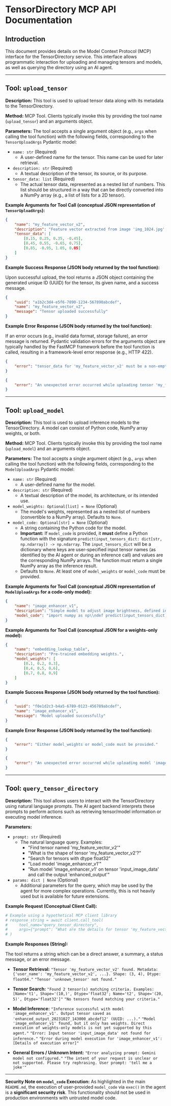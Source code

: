 # TensorDirectory MCP API Documentation

## Introduction

This document provides details on the Model Context Protocol (MCP) interface for the TensorDirectory service. This interface allows programmatic interaction for uploading and managing tensors and models, as well as querying the directory using an AI agent.

---

## Tool: `upload_tensor`

**Description:**
This tool is used to upload tensor data along with its metadata to the TensorDirectory.

**Method:**
MCP Tool. Clients typically invoke this by providing the tool name (`upload_tensor`) and an arguments object.

**Parameters:**
The tool accepts a single argument object (e.g., `args` when calling the tool function) with the following fields, corresponding to the `TensorUploadArgs` Pydantic model:

*   `name: str` (Required)
    *   A user-defined name for the tensor. This name can be used for later retrieval.
*   `description: str` (Required)
    *   A textual description of the tensor, its source, or its purpose.
*   `tensor_data: list` (Required)
    *   The actual tensor data, represented as a nested list of numbers. This list should be structured in a way that can be directly converted into a NumPy array (e.g., a list of lists for a 2D tensor).

**Example Arguments for Tool Call (conceptual JSON representation of `TensorUploadArgs`):**

```json
{
    "name": "my_feature_vector_v2",
    "description": "Feature vector extracted from image 'img_1024.jpg' using ResNet50",
    "tensor_data": [
        [0.15, 0.25, 0.35, -0.45],
        [0.45, 0.55, -0.65, 0.75],
        [0.85, -0.95, 1.05, 0.05]
    ]
}
```

**Example Success Response (JSON body returned by the tool function):**

Upon successful upload, the tool returns a JSON object containing the generated unique ID (UUID) for the tensor, its given name, and a success message.

```json
{
    "uuid": "a1b2c3d4-e5f6-7890-1234-567890abcdef",
    "name": "my_feature_vector_v2",
    "message": "Tensor uploaded successfully"
}
```

**Example Error Response (JSON body returned by the tool function):**

If an error occurs (e.g., invalid data format, storage failure), an error message is returned. Pydantic validation errors for the arguments object are typically handled by the FastMCP framework before the tool function is called, resulting in a framework-level error response (e.g., HTTP 422).

```json
{
    "error": "tensor_data for 'my_feature_vector_v2' must be a non-empty list."
}
```
```json
{
    "error": "An unexpected error occurred while uploading tensor 'my_feature_vector_v2': [Details of storage error]"
}
```

---

## Tool: `upload_model`

**Description:**
This tool is used to upload inference models to the TensorDirectory. A model can consist of Python code, NumPy array weights, or both.

**Method:**
MCP Tool. Clients typically invoke this by providing the tool name (`upload_model`) and an arguments object.

**Parameters:**
The tool accepts a single argument object (e.g., `args` when calling the tool function) with the following fields, corresponding to the `ModelUploadArgs` Pydantic model:

*   `name: str` (Required)
    *   A user-defined name for the model.
*   `description: str` (Required)
    *   A textual description of the model, its architecture, or its intended use.
*   `model_weights: Optional[list] = None` (Optional)
    *   The model's weights, represented as a nested list of numbers (convertible to a NumPy array). Defaults to `None`.
*   `model_code: Optional[str] = None` (Optional)
    *   A string containing the Python code for the model.
    *   **Important:** If `model_code` is provided, it **must** define a Python function with the signature `predict(input_tensors_dict: dict[str, np.ndarray]) -> np.ndarray`. The `input_tensors_dict` will be a dictionary where keys are user-specified input tensor names (as identified by the AI agent or during an inference call) and values are the corresponding NumPy arrays. The function must return a single NumPy array as the inference result.
    *   Defaults to `None`. At least one of `model_weights` or `model_code` must be provided.

**Example Arguments for Tool Call (conceptual JSON representation of `ModelUploadArgs` for a code-only model):**

```json
{
    "name": "image_enhancer_v1",
    "description": "Simple model to adjust image brightness, defined in Python.",
    "model_code": "import numpy as np\\ndef predict(input_tensors_dict):\\n  image = input_tensors_dict['input_image']\\n  return np.clip(image * 1.2 + 10, 0, 255)"
}
```

**Example Arguments for Tool Call (conceptual JSON for a weights-only model):**

```json
{
    "name": "embedding_lookup_table",
    "description": "Pre-trained embedding weights.",
    "model_weights": [
        [0.1, 0.2, 0.3],
        [0.4, 0.5, 0.6],
        [0.7, 0.8, 0.9]
    ]
}
```

**Example Success Response (JSON body returned by the tool function):**

```json
{
    "uuid": "f0e1d2c3-b4a5-6789-0123-456789abcdef",
    "name": "image_enhancer_v1",
    "message": "Model uploaded successfully"
}
```

**Example Error Response (JSON body returned by the tool function):**

```json
{
    "error": "Either model_weights or model_code must be provided."
}
```
```json
{
    "error": "An unexpected error occurred while uploading model 'image_enhancer_v1': [Details of storage error]"
}
```

---

## Tool: `query_tensor_directory`

**Description:**
This tool allows users to interact with the TensorDirectory using natural language prompts. The AI agent backend interprets these prompts to perform actions such as retrieving tensor/model information or executing model inference.

**Parameters:**

*   `prompt: str` (Required)
    *   The natural language query. Examples:
        *   "Find tensor named 'my_feature_vector_v2'"
        *   "What is the shape of tensor 'my_feature_vector_v2'?"
        *   "Search for tensors with dtype float32"
        *   "Load model 'image_enhancer_v1'"
        *   "Run model 'image_enhancer_v1' on tensor 'input_image_data' and call the output 'enhanced_output'"
*   `params: dict | None` (Optional)
    *   Additional parameters for the query, which may be used by the agent for more complex operations. Currently, this is not heavily used but is available for future extensions.

**Example Request (Conceptual Client Call):**

```python
# Example using a hypothetical MCP client library
# response_string = await client.call_tool(
#     tool_name="query_tensor_directory",
#     args={"prompt": "What are the details for tensor 'my_feature_vector_v2'?", "params": {}}
# )
```

**Example Responses (String):**

The tool returns a string which can be a direct answer, a summary, a status message, or an error message.

*   **Tensor Retrieval:**
    `"Tensor 'my_feature_vector_v2' found. Metadata: {'user_name': 'my_feature_vector_v2', ...}. Shape: (3, 4), Dtype: float64."`
    `"Tensor 'unknown_tensor' not found."`

*   **Tensor Search:**
    `"Found 2 tensor(s) matching criteria. Examples: [Name='t1', Shape='(10,)', Dtype='float32'; Name='t2', Shape='(20, 5)', Dtype='float32']"`
    `"No tensors found matching your criteria."`

*   **Model Inference:**
    `"Inference successful with model 'image_enhancer_v1'. Output tensor saved as 'enhanced_output_20231027_143000_abcdef12' (UUID: ...)."`
    `"Model 'image_enhancer_v1' found, but it only has weights. Direct execution of weights-only models is not yet supported by this agent."`
    `"Error: Input tensor 'input_image_data' not found for inference."`
    `"Error during model execution for 'image_enhancer_v1': [Details of execution error]"`

*   **General Errors / Unknown Intent:**
    `"Error analyzing prompt: Gemini model not configured."`
    `"The intent of your request is unclear or not supported. Please try rephrasing. User prompt: 'tell me a joke'"`

---
**Security Note on `model_code` Execution:**
As highlighted in the main `README.md`, the execution of user-provided `model_code` via `exec()` in the agent is a **significant security risk**. This functionality should not be used in production environments with untrusted model code.

